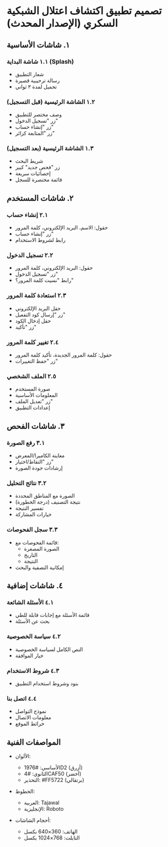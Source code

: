# تصميم تطبيق اكتشاف اعتلال الشبكية السكري (الإصدار المحدث)

## ١. شاشات الأساسية
### ١.١ شاشة البداية (Splash)
- شعار التطبيق
- رسالة ترحيبية قصيرة
- تحميل لمدة ٣ ثواني

### ١.٢ الشاشة الرئيسية (قبل التسجيل)
- وصف مختصر للتطبيق
- زر "تسجيل الدخول"
- زر "إنشاء حساب"
- زر "المتابعة كزائر"

### ١.٣ الشاشة الرئيسية (بعد التسجيل)
- شريط البحث
- زر "فحص جديد" كبير
- إحصائيات سريعة
- قائمة مختصرة للسجل

## ٢. شاشات المستخدم
### ٢.١ إنشاء حساب
- حقول: الاسم، البريد الإلكتروني، كلمة المرور
- زر "إنشاء حساب"
- رابط لشروط الاستخدام

### ٢.٢ تسجيل الدخول
- حقول: البريد الإلكتروني، كلمة المرور
- زر "تسجيل الدخول"
- رابط "نسيت كلمة المرور؟"

### ٢.٣ استعادة كلمة المرور
- حقل البريد الإلكتروني
- زر "إرسال كود التفعيل"
- حقل إدخال الكود
- زر "تأكيد"

### ٢.٤ تغيير كلمة المرور
- حقول: كلمة المرور الجديدة، تأكيد كلمة المرور
- زر "حفظ التغييرات"

### ٢.٥ الملف الشخصي
- صورة المستخدم
- المعلومات الأساسية
- زر "تعديل الملف"
- إعدادات التطبيق

## ٣. شاشات الفحص
### ٣.١ رفع الصورة
- معاينة الكاميرا/المعرض
- زر "التقاط/اختيار"
- إرشادات جودة الصورة

### ٣.٢ نتائج التحليل
- الصورة مع المناطق المحددة
- نتيجة التصنيف (درجة الخطورة)
- تفسير النتيجة
- خيارات المشاركة

### ٣.٣ سجل الفحوصات
- قائمة الفحوصات مع:
  - الصورة المصغرة
  - التاريخ
  - النتيجة
- إمكانية التصفية والبحث

## ٤. شاشات إضافية
### ٤.١ الأسئلة الشائعة
- قائمة الأسئلة مع إجابات قابلة للطي
- بحث عن الأسئلة

### ٤.٢ سياسة الخصوصية
- النص الكامل لسياسة الخصوصية
- خيار الموافقة

### ٤.٣ شروط الاستخدام
- بنود وشروط استخدام التطبيق

### ٤.٤ اتصل بنا
- نموذج التواصل
- معلومات الاتصال
- خرائط الموقع

## المواصفات الفنية
- الألوان:
  - الأساسي: #1976D2 (أزرق)
  - الثانوي: #4CAF50 (أخضر)
  - التحذير: #FF5722 (برتقالي)

- الخطوط:
  - العربية: Tajawal
  - الإنجليزية: Roboto

- أحجام الشاشات:
  - الهاتف: 360×640 بكسل
  - التابلت: 768×1024 بكسل